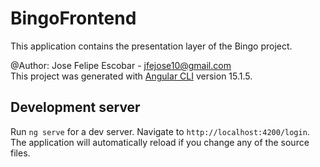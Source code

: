 # BingoFrontend

This application contains the presentation layer of the Bingo project.


@Author: Jose Felipe Escobar - jfejose10@gmail.com
<br/>This project was generated with [Angular CLI](https://github.com/angular/angular-cli) version 15.1.5.
## Development server

Run `ng serve` for a dev server. Navigate to `http://localhost:4200/login`. The application will automatically reload if you change any of the source files.


